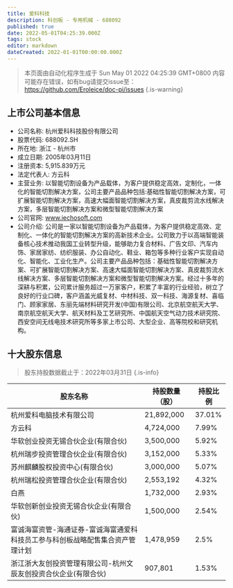 ```yaml
---
title: 爱科科技
description: 科创板 - 专用机械 - 688092
published: true
date: 2022-05-01T04:25:39.000Z
tags: stock
editor: markdown
dateCreated: 2022-01-01T00:00:00.000Z
---
```


> 本页面由自动化程序生成于 Sun May 01 2022 04:25:39 GMT+0800
> 内容可能存在错误，如有bug请提交issue至：https://github.com/Eroleice/doc-pi/issues
{.is-warning}

## 上市公司基本信息
- 公司名称: 杭州爱科科技股份有限公司
- 股票代码: 688092.SH
- 所在地: 浙江 - 杭州市
- 成立日期: 2005年03月11日
- 注册资本: 5,915.839万元
- 法定代表人: 方云科
- 主营业务: 以智能切割设备为产品载体，为客户提供稳定高效，定制化，一体化的智能切割解决方案，公司主要产品品种包括:基础性智能切割解决方案，可扩展智能切割解决方案，高速大幅面智能切割解决方案，真皮裁剪流水线解决方案，多层智能切割解决方案和微型智能切割解决方案
- 公司官网: www.iechosoft.com
- 公司介绍: 公司是一家以智能切割设备为产品载体，为客户提供稳定高效、定制化、一体化的智能切割解决方案的高新技术企业。公司致力于以高端智能装备核心技术推动我国工业转型升级，能够助力复合材料、广告文印、汽车内饰、家居家纺、纺织服装、办公自动化、鞋业、箱包等多种行业客户实现自动化、智能化、工业化生产。公司主要产品品种包括：基础性智能切割解决方案、可扩展智能切割解决方案、高速大幅面智能切割解决方案、真皮裁剪流水线解决方案、多层智能切割解决方案和微型智能切割解决方案。经过十多年的深耕与积累，公司累计服务超过一万家客户，积累了丰富的行业经验，树立了良好的行业口碑，客户涵盖光威复材、中材科技、双一科技、海源复材、喜临门、顾家家居、东丽先端材料研究开发(中国)有限公司、北京航空航天大学、南京航空航天大学、航天材料及工艺研究所、中国航天空气动力技术研究院、西安空间无线电技术研究所等多家上市公司、大型企业、高等院校和研究机构。


## 十大股东信息
> 股东持股数据截止于：2022年03月31日
{.is-info}

| 股东名称 | 持股数量（股） | 持股比例 |
| --- | --- | --- |
| 杭州爱科电脑技术有限公司 | 21,892,000 | 37.01% |
| 方云科 | 4,724,000 | 7.99% |
| 华软创业投资无锡合伙企业(有限合伙) | 3,500,000 | 5.92% |
| 杭州瑞步投资管理合伙企业(有限合伙) | 3,152,000 | 5.33% |
| 苏州麒麟股权投资中心(有限合伙) | 3,000,000 | 5.07% |
| 杭州瑞松投资管理合伙企业(有限合伙) | 2,553,192 | 4.32% |
| 白燕 | 1,732,000 | 2.93% |
| 华软创新创业投资无锡合伙企业(有限合伙) | 1,500,000 | 2.54% |
| 富诚海富资管-海通证券-富诚海富通爱科科技员工参与科创板战略配售集合资产管理计划 | 1,478,959 | 2.5% |
| 浙江浙大友创投资管理有限公司-杭州文辰友创投资合伙企业(有限合伙) | 907,801 | 1.53% |




